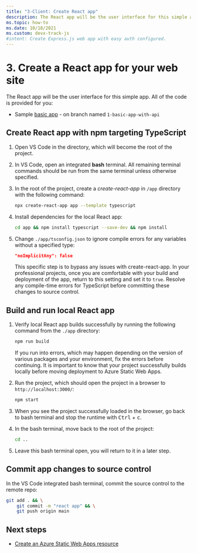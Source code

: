 ```yaml
---
title: "3-Client: Create React app"
description: The React app will be the user interface for this simple app. All of the code is provided for you, as part of the complete sample. 
ms.topic: how-to
ms.date: 10/18/2021
ms.custom: devx-track-js
#intent: Create Express.js web app with easy auth configured. 
---
```


# 3. Create a React app for your web site

The React app will be the user interface for this simple app. All of the code is provided for you:
* Sample [basic app](https://github.com/Azure-Samples/js-e2e-static-web-app-with-cli/tree/1-basic-app-with-api) - on branch named `1-basic-app-with-api`

## Create React app with npm targeting TypeScript

1. Open VS Code in the directory, which will become the root of the project. 
1. In VS Code, open an integrated **bash** terminal. All remaining terminal commands should be run from the same terminal unless otherwise specified. 

1. In the root of the project, create a _create-react-app_ in `/app` directory with the following command:

    ```bash
    npx create-react-app app --template typescript
    ```

1. Install dependencies for the local React app:

    ```bash
    cd app && npm install typescript --save-dev && npm install 
    ```

1. Change `./app/tsconfig.json` to ignore compile errors for any variables without a specified type:

    ```json
    "noImplicitAny": false
    ```

    This specific step is to bypass any issues with create-react-app. In your professional projects, once you are comfortable with your build and deployment of the app, return to this setting and set it to `true`. Resolve any compile-time errors for TypeScript before committing these changes to source control. 

## Build and run local React app

1. Verify local React app builds successfully by running the following command from the `./app` directory:

    ```bash
    npm run build
    ```

    If you run into errors, which may happen depending on the version of various packages and your environment, fix the errors before continuing. It is important to know that your project successfully builds locally before moving deployment to Azure Static Web Apps.

1. Run the project, which should open the project in a browser to `http://localhost:3000/`:
   
    ```bash 
    npm start
    ```

1. When you see the project successfully loaded in the browser, go back to bash terminal and stop the runtime with <kbd>Ctrl</kbd> + <kbd>c</kbd>.
   
1. In the bash terminal, move back to the root of the project:

    ```bash 
    cd ..
    ```

1. Leave this bash terminal open, you will return to it in a later step. 

## Commit app changes to source control

In the VS Code integrated bash terminal, commit the source control to the remote repo:

```bash
git add . && \
    git commit -m "react app" && \
    git push origin main
```

## Next steps

* [Create an Azure Static Web Apps resource](create-static-web-app.md)